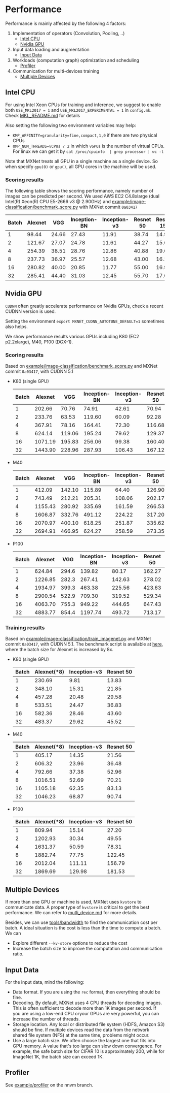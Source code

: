 # Performance

Performance is mainly affected by the following 4 factors:

1. Implementation of operators (Convolution, Pooling, ..)
   - [Intel CPU](#intel-cpu)
   - [Nvidia GPU](#nvidia-gpu)
2. Input data loading and augmentation
   - [Input Data](#input-data)
3. Workloads (computation graph) optimization and scheduling
   - [Profiler](#profiler)
4. Communication for multi-devices training
   - [Multiple Devices](#multiple-devices)

## Intel CPU

For using Intel Xeon CPUs for training and inference, we suggest to enable
both `USE_MKL2017 = 1` and `USE_MKL2017_EXPERIMENTAL = 1` in
`config.mk`. Check
[MKL_README.md](https://github.com/dmlc/mxnet/blob/master/MKL_README.md) for
details

Also setting the following two environment variables may help:
- `KMP_AFFINITY=granularity=fine,compact,1,0` if there are two physical CPUs
- `OMP_NUM_THREADS=vCPUs / 2` in which `vGPUs` is the number of virtual CPUs.
  For linux we can get it by `cat /proc/cpuinfo  | grep processor | wc -l`

Note that MXNet treats all GPU in a single machine as a single device. So when
specify `gpu(0)` or `gpu()`, all GPU cores in the machine will be used.

### Scoring results
The following table shows the scoring performance, namely number of images can
be predicted per second. We used AWS EC2 C4.8xlarge (dual Intel(R) Xeon(R) CPU
E5-2666 v3 @ 2.90GHz) and
[example/image-classification/benchmark_score.py](https://github.com/dmlc/mxnet/blob/master/example/image-classification/benchmark_score.py)
with MXNet commit `0a03417`

| Batch | Alexnet | VGG | Inception-BN | Inception-v3 | Resnet 50 | Resnet 152 |
| --- | --- | --- | --- | --- | --- | --- |
|   1 |  98.44 | 24.66 |  27.43 |  11.91 |  38.74 | 14.95 |
|   2 | 121.67 | 27.07 |  24.78 |  11.61 |  44.27 | 15.62 |
|   4 | 254.39 | 38.51 |  28.76 |  12.86 |  40.88 | 19.01 |
|   8 | 237.73 | 36.97 |  25.57 |  12.68 |  43.00 | 16.11 |
|  16 | 280.82 | 40.00 |  20.85 |  11.77 |  55.00 | 16.93 |
|  32 | 285.41 | 44.40 |  31.03 |  12.45 |  55.70 | 17.02 |

## Nvidia GPU

`CUDNN` often greatly accelerate performance on Nvidia GPUs, check a recent
CUDNN version is used.

Setting the environment `export MXNET_CUDNN_AUTOTUNE_DEFAULT=1` sometimes also helps.

We show performance results various GPUs including K80 (EC2 p2.2xlarge), M40,
P100 (DGX-1).

### Scoring results

Based on
[example/image-classification/benchmark_score.py](https://github.com/dmlc/mxnet/blob/master/example/image-classification/benchmark_score.py)
and MXNet commit `0a03417`, with CUDNN 5.1

- K80 (single GPU)

  | Batch | Alexnet | VGG | Inception-BN | Inception-v3 | Resnet 50 | Resnet 152 |
  | --- | --- | --- | --- | --- | --- | --- |
  |   1 | 202.66  | 70.76 | 74.91  | 42.61  | 70.94 | 24.87 |
  |   2 | 233.76  | 63.53 | 119.60  | 60.09  | 92.28 | 34.23 |
  |   4 | 367.91  | 78.16 | 164.41  | 72.30  | 116.68 | 44.76 |
  |   8 | 624.14  | 119.06 | 195.24  | 79.62  | 129.37 | 50.96 |
  |  16 | 1071.19 | 195.83 | 256.06  | 99.38  | 160.40 | 66.51 |
  |  32 | 1443.90 | 228.96 | 287.93  | 106.43  | 167.12 | 69.73 |

- M40

  | Batch | Alexnet | VGG | Inception-BN | Inception-v3 | Resnet 50 | Resnet 152 |
  | --- | --- | --- | --- | --- | --- | --- |
  |   1 | 412.09 | 142.10 | 115.89  | 64.40  | 126.90 | 46.15 |
  |   2 | 743.49 | 212.21 | 205.31  | 108.06  | 202.17 | 75.05 |
  |   4 | 1155.43 | 280.92 | 335.69  | 161.59  | 266.53 | 106.83 |
  |   8 | 1606.87 | 332.76 | 491.12  | 224.22  | 317.20 | 128.67 |
  |  16 | 2070.97 | 400.10 | 618.25  | 251.87  | 335.62 | 134.60 |
  |  32 | 2694.91 | 466.95 | 624.27  | 258.59  | 373.35 | 152.71 |

- P100

  | Batch | Alexnet | VGG | Inception-BN | Inception-v3 | Resnet 50 | Resnet 152 |
  | --- | --- | --- | --- | --- | --- | --- |
  |   1 | 624.84 | 294.6 | 139.82  | 80.17  | 162.27 | 58.99 |
  |   2 | 1226.85 | 282.3 | 267.41  | 142.63  | 278.02 | 102.95 |
  |   4 | 1934.97 | 399.3 | 463.38  | 225.56  | 423.63 | 168.91 |
  |   8 | 2900.54 | 522.9 | 709.30  | 319.52  | 529.34 | 210.10 |
  |  16 | 4063.70 | 755.3 | 949.22  | 444.65  | 647.43 | 270.07 |
  |  32 | 4883.77 | 854.4 | 1197.74  | 493.72  | 713.17 | 294.17 |

### Training results

Based on
[example/image-classification/train_imagenet.py](https://github.com/dmlc/mxnet/blob/master/example/image-classification/train_imagenet.py)
and MXNet commit `0a03417`, with CUDNN 5.1. The benchmark script is available at
[here](https://github.com/mli/mxnet-benchmark/blob/master/run_vary_batch.sh),
where the batch size for Alexnet is increased by 8x.

- K80 (single GPU)

  | Batch | Alexnet(*8) | Inception-v3 | Resnet 50 |
  | --- | --- | --- | --- |
  |   1 | 230.69 | 9.81  | 13.83 |
  |   2 | 348.10 | 15.31 | 21.85 |
  |   4 | 457.28 | 20.48 | 29.58 |
  |   8 | 533.51 | 24.47 | 36.83 |
  |  16 | 582.36 | 28.46 | 43.60 |
  |  32 | 483.37 | 29.62 | 45.52 |

- M40

  | Batch | Alexnet(*8) | Inception-v3 | Resnet 50 |
  | --- | --- | --- | --- |
  |   1 | 405.17  | 14.35 | 21.56 |
  |   2 | 606.32  | 23.96 | 36.48 |
  |   4 | 792.66  | 37.38 | 52.96 |
  |   8 | 1016.51 | 52.69 | 70.21 |
  |  16 | 1105.18 | 62.35 | 83.13 |
  |  32 | 1046.23 | 68.87 | 90.74 |

- P100

  | Batch | Alexnet(*8) | Inception-v3 | Resnet 50 |
  | --- | --- | --- | --- |
  |   1 | 809.94  | 15.14  | 27.20  |
  |   2 | 1202.93 | 30.34  | 49.55  |
  |   4 | 1631.37 | 50.59  | 78.31  |
  |   8 | 1882.74 | 77.75  | 122.45 |
  |  16 | 2012.04 | 111.11 | 156.79 |
  |  32 | 1869.69 | 129.98 | 181.53 |

## Multiple Devices

If more than one GPU or machine is used, MXNet uses `kvstore` to communicate
data. A proper type of `kvstore` is critical to get the best performance. We can
refer to [mutli_device.md](http://mxnet.io/how_to/multi_devices.html) for more
details.

Besides, we can use
[tools/bandwidth](https://github.com/dmlc/mxnet/tree/master/tools/bandwidth) to
find the communication cost per batch. A ideal situation is the cost is less
than the time to compute a batch. We can

- Explore different `--kv-store` options to reduce the cost
- Increase the batch size to improve the computation and communication ratio.

## Input Data

For the input data, mind the following:

* Data format. If you are using the `rec` format, then everything should be fine.
* Decoding. By default, MXNet uses 4 CPU threads for decoding images. This is often sufficient to decode more than 1K images per second. If  you are using a low-end CPU oryour GPUs are very powerful, you can increase the number of threads.
* Storage location. Any local or distributed file system (HDFS, Amazon S3) should be fine. If multiple devices read the data from the network shared file system (NFS) at the same time, problems might occur.
* Use a large batch size. We often choose the largest one that fits into GPU memory. A value that's too large can slow down convergence. For example, the safe batch size for CIFAR 10 is approximately 200, while for ImageNet 1K, the batch size can exceed 1K.

## Profiler

See [example/profiler](https://github.com/dmlc/mxnet/tree/nnvm/example/profiler)
on the nnvm branch.
